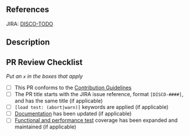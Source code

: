 ## References

JIRA: [DISCO-TODO](https://mozilla-hub.atlassian.net/browse/DISCO-TODO)

## Description
<!-- Detail the purpose and impact of this PR, along with any other relevant information including: change highlights, screenshots, test instructions, etc .... -->



## PR Review Checklist

_Put an `x` in the boxes that apply_

- [ ] This PR conforms to the [Contribution Guidelines](https://github.com/mozilla-services/merino-py/blob/main/CONTRIBUTING.md)
- [ ] The PR title starts with the JIRA issue reference, format `[DISCO-####]`, and has the same title (if applicable)
- [ ] `[load test: (abort|warn)]` keywords are applied (if applicable)
- [ ] [Documentation](https://github.com/mozilla-services/merino-py/tree/main/docs) has been updated (if applicable)
- [ ] [Functional and performance test](https://github.com/mozilla-services/merino-py/blob/main/docs/dev/testing.md) coverage has been expanded and maintained (if applicable)
